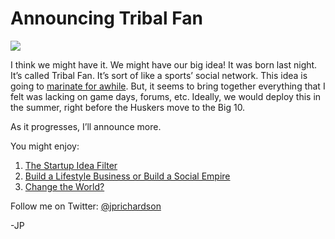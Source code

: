 <!--
id: 1406631916
link: http://loudjet.com/a/announcing-tribal-fan
slug: announcing-tribal-fan
date: Tue Oct 26 2010 08:25:14 GMT-0500 (CDT)
publish: 2010-10-026
tags: tribalfan
-->


Announcing Tribal Fan
=====================

![](http://media.tumblr.com/tumblr_lawfwu0Zmn1qzbc4f.jpg)

I think we might have it. We might have our big idea! It was born last
night. It’s called Tribal Fan. It’s sort of like a sports’ social
network. This idea is going to [marinate for
awhile](http://loudjet.com/a/the-startup-idea-filter).
But, it seems to bring together everything that I felt was lacking
on game days, forums, etc. Ideally, we would deploy this in the summer,
right before the Huskers move to the Big 10.

As it progresses, I’ll announce more.

You might enjoy:

1.  [The Startup Idea
    Filter](http://loudjet.com/a/the-startup-idea-filter)
2.  [Build a Lifestyle Business or Build a Social
    Empire](http://loudjet.com/a/build-a-lifestyle-business-or-build-a-social-empire)
3.  [Change the
    World?](http://loudjet.com/a/change-the-world)

Follow me on Twitter: [@jprichardson](http://twitter.com/jprichardson)

-JP

